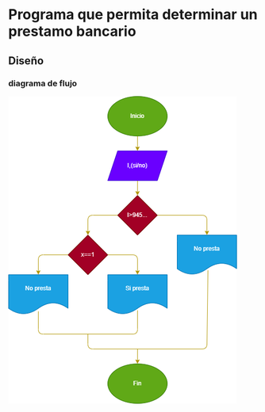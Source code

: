 # Programa que permita determinar un prestamo bancario
## Diseño
### diagrama de flujo 

![Diagrama de flujo](Diagrama.png "Diagrama de flujo")
